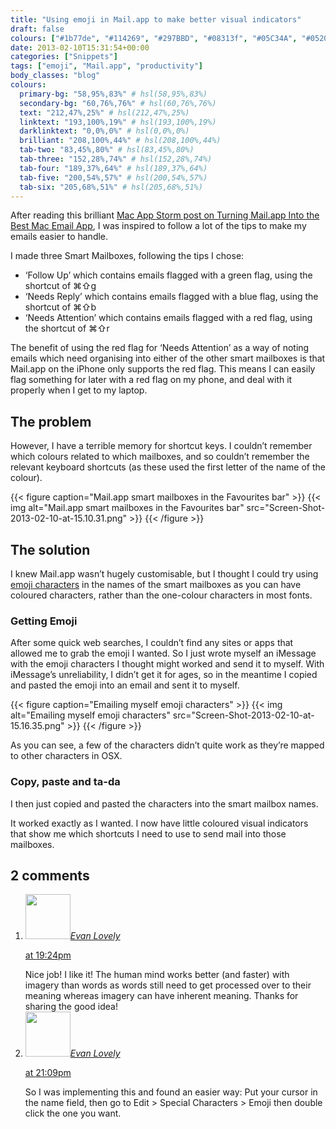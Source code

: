 ```yaml
---
title: "Using emoji in Mail.app to make better visual indicators"
draft: false
colours: ["#1b77de", "#114269", "#297BBD", "#08313f", "#05C34A", "#052029", "#D82827"]
date: 2013-02-10T15:31:54+00:00
categories: ["Snippets"]
tags: ["emoji", "Mail.app", "productivity"]
body_classes: "blog"
colours:
  primary-bg: "58,95%,83%" # hsl(58,95%,83%)
  secondary-bg: "60,76%,76%" # hsl(60,76%,76%)
  text: "212,47%,25%" # hsl(212,47%,25%)
  linktext: "193,100%,19%" # hsl(193,100%,19%)
  darklinktext: "0,0%,0%" # hsl(0,0%,0%)
  brilliant: "208,100%,44%" # hsl(208,100%,44%)
  tab-two: "83,45%,80%" # hsl(83,45%,80%)
  tab-three: "152,28%,74%" # hsl(152,28%,74%)
  tab-four: "189,37%,64%" # hsl(189,37%,64%)
  tab-five: "200,54%,57%" # hsl(200,54%,57%)
  tab-six: "205,68%,51%" # hsl(205,68%,51%)
---
```


After reading this brilliant [Mac App Storm post on Turning Mail.app Into the Best Mac Email App](http://mac.appstorm.net/how-to/internet-howto/turning-mail-app-into-the-best-mac-email-app/), I was inspired to follow a lot of the tips to make my emails easier to handle.

I made three Smart Mailboxes, following the tips I chose:

* ‘Follow Up’ which contains emails flagged with a green flag, using the shortcut of ⌘⇧g
* ‘Needs Reply’ which contains emails flagged with a blue flag, using the shortcut of ⌘⇧b
* ‘Needs Attention’ which contains emails flagged with a red flag, using the shortcut of ⌘⇧r

The benefit of using the red flag for ‘Needs Attention’ as a way of noting emails which need organising into either of the other smart mailboxes is that Mail.app on the iPhone only supports the red flag. This means I can easily flag something for later with a red flag on my phone, and deal with it properly when I get to my laptop.

## The problem

However, I have a terrible memory for shortcut keys. I couldn’t remember which colours related to which mailboxes, and so couldn’t remember the relevant keyboard shortcuts (as these used the first letter of the name of the colour).

{{< figure caption="Mail.app smart mailboxes in the Favourites bar" >}}
  {{< img alt="Mail.app smart mailboxes in the Favourites bar" src="Screen-Shot-2013-02-10-at-15.10.31.png" >}}
{{< /figure >}}

## The solution

I knew Mail.app wasn’t hugely customisable, but I thought I could try using [emoji characters](http://en.wikipedia.org/wiki/Emoji) in the names of the smart mailboxes as you can have coloured characters, rather than the one-colour characters in most fonts.

### Getting Emoji

After some quick web searches, I couldn’t find any sites or apps that allowed me to grab the emoji I wanted. So I just wrote myself an iMessage with the emoji characters I thought might worked and send it to myself. With iMessage’s unreliability, I didn’t get it for ages, so in the meantime I copied and pasted the emoji into an email and sent it to myself.

{{< figure caption="Emailing myself emoji characters" >}}
  {{< img alt="Emailing myself emoji characters" src="Screen-Shot-2013-02-10-at-15.16.35.png" >}}
{{< /figure >}}

As you can see, a few of the characters didn’t quite work as they’re mapped to other characters in OSX.

### Copy, paste and ta-da

I then just copied and pasted the characters into the smart mailbox names.

It worked exactly as I wanted. I now have little coloured visual indicators that show me which shortcuts I need to use to send mail into those mailboxes.

## 2 comments

<ol class="commentlist">
	<li class="comment even thread-even depth-1" id="li-comment-485">
			<div class="comment-author vcard">
			<img alt='' src='https://secure.gravatar.com/avatar/850841aafedc98039c55ee125b7525e4?s=72&amp;d=mm&amp;r=g' srcset='https://secure.gravatar.com/avatar/850841aafedc98039c55ee125b7525e4?s=144&amp;d=mm&amp;r=g 2x' class='avatar avatar-72 photo' height='72' width='72' /><cite class="fn"><a href='http://evanlovely.com' rel='external nofollow' class='url'>Evan Lovely</a></cite>
				<aside class="comment-meta commentmetadata"><p><a href="#comment-485"><time datetime="2013-02-10T19:24:44+00:00" pubdate class="published">
		 at <span class="hours">19:24pm</span></time></a></p>
	</aside>
	</div>
	<div class="comment-entry">
		Nice job! I like it! The human mind works better (and faster) with imagery than words as words still need to get processed over to their meaning whereas imagery can have inherent meaning. Thanks for sharing the good idea!
	</div>
</li>
	<li class="comment odd alt thread-odd thread-alt depth-1" id="li-comment-486">
			<div class="comment-author vcard">
			<img alt='' src='https://secure.gravatar.com/avatar/850841aafedc98039c55ee125b7525e4?s=72&amp;d=mm&amp;r=g' srcset='https://secure.gravatar.com/avatar/850841aafedc98039c55ee125b7525e4?s=144&amp;d=mm&amp;r=g 2x' class='avatar avatar-72 photo' height='72' width='72' /><cite class="fn"><a href='http://evanlovely.com' rel='external nofollow' class='url'>Evan Lovely</a></cite>
				<aside class="comment-meta commentmetadata"><p><a href="#comment-486"><time datetime="2013-02-10T21:09:38+00:00" pubdate class="published">
		 at <span class="hours">21:09pm</span></time></a></p>
	</aside>
	</div>
	<div class="comment-entry">
		So I was implementing this and found an easier way: Put your cursor in the name field, then go to Edit &gt; Special Characters &gt; Emoji then double click the one you want.
	</div>
</li>
</ol>
